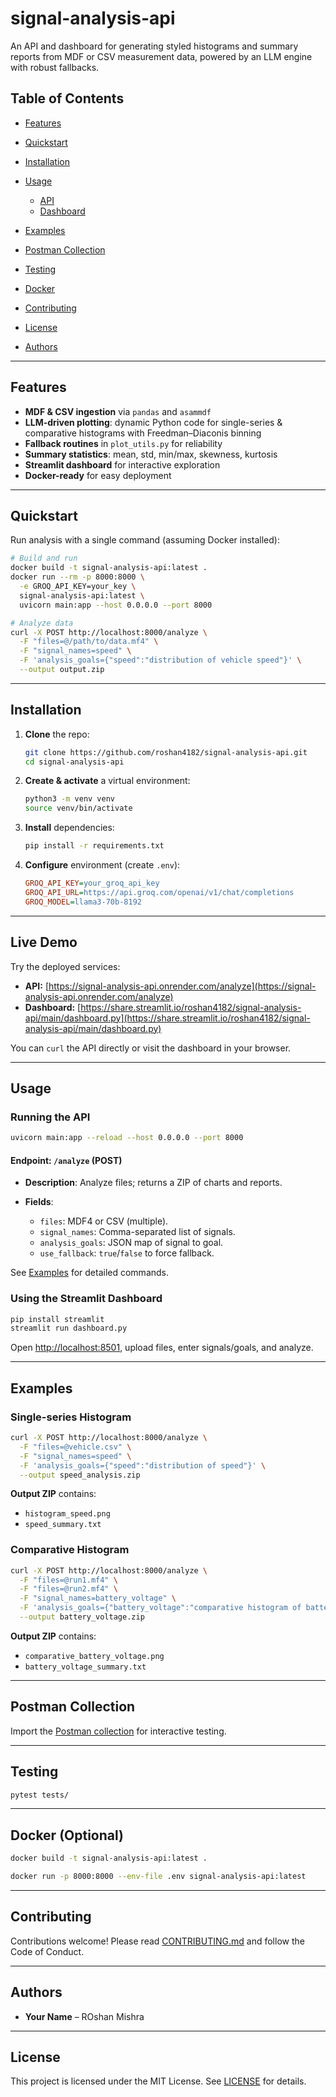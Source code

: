 # signal-analysis-api

&#x20; &#x20;

An API and dashboard for generating styled histograms and summary reports from MDF or CSV measurement data, powered by an LLM engine with robust fallbacks.

## Table of Contents

* [Features](#features)
* [Quickstart](#quickstart)
* [Installation](#installation)
* [Usage](#usage)

  * [API](#running-the-api)
  * [Dashboard](#using-the-streamlit-dashboard)
* [Examples](#examples)
* [Postman Collection](#postman-collection)
* [Testing](#testing)
* [Docker](#docker-optional)
* [Contributing](#contributing)
* [License](#license)
* [Authors](#authors)

---

## Features

* **MDF & CSV ingestion** via `pandas` and `asammdf`
* **LLM-driven plotting**: dynamic Python code for single-series & comparative histograms with Freedman–Diaconis binning
* **Fallback routines** in `plot_utils.py` for reliability
* **Summary statistics**: mean, std, min/max, skewness, kurtosis
* **Streamlit dashboard** for interactive exploration
* **Docker-ready** for easy deployment

---

## Quickstart

Run analysis with a single command (assuming Docker installed):

```bash
# Build and run
docker build -t signal-analysis-api:latest .
docker run --rm -p 8000:8000 \
  -e GROQ_API_KEY=your_key \
  signal-analysis-api:latest \
  uvicorn main:app --host 0.0.0.0 --port 8000

# Analyze data
curl -X POST http://localhost:8000/analyze \
  -F "files=@/path/to/data.mf4" \
  -F "signal_names=speed" \
  -F 'analysis_goals={"speed":"distribution of vehicle speed"}' \
  --output output.zip
```

---

## Installation

1. **Clone** the repo:

   ```bash
   git clone https://github.com/roshan4182/signal-analysis-api.git
   cd signal-analysis-api
   ```
2. **Create & activate** a virtual environment:

   ```bash
   python3 -m venv venv
   source venv/bin/activate
   ```
3. **Install** dependencies:

   ```bash
   pip install -r requirements.txt
   ```
4. **Configure** environment (create `.env`):

   ```ini
   GROQ_API_KEY=your_groq_api_key
   GROQ_API_URL=https://api.groq.com/openai/v1/chat/completions
   GROQ_MODEL=llama3-70b-8192
   ```

---

## Live Demo

Try the deployed services:

* **API:** [https://signal-analysis-api.onrender.com/analyze](https://signal-analysis-api.onrender.com/analyze)
* **Dashboard:** [https://share.streamlit.io/roshan4182/signal-analysis-api/main/dashboard.py](https://share.streamlit.io/roshan4182/signal-analysis-api/main/dashboard.py)

You can `curl` the API directly or visit the dashboard in your browser.

---

## Usage

### Running the API

```bash
uvicorn main:app --reload --host 0.0.0.0 --port 8000
```

#### Endpoint: `/analyze` (POST)

* **Description**: Analyze files; returns a ZIP of charts and reports.
* **Fields**:

  * `files`: MDF4 or CSV (multiple).
  * `signal_names`: Comma-separated list of signals.
  * `analysis_goals`: JSON map of signal to goal.
  * `use_fallback`: `true`/`false` to force fallback.

See [Examples](#examples) for detailed commands.

### Using the Streamlit Dashboard

```bash
pip install streamlit
streamlit run dashboard.py
```

Open [http://localhost:8501](http://localhost:8501), upload files, enter signals/goals, and analyze.

---

## Examples

### Single-series Histogram

```bash
curl -X POST http://localhost:8000/analyze \
  -F "files=@vehicle.csv" \
  -F "signal_names=speed" \
  -F 'analysis_goals={"speed":"distribution of speed"}' \
  --output speed_analysis.zip
```

**Output ZIP** contains:

* `histogram_speed.png`
* `speed_summary.txt`

### Comparative Histogram

```bash
curl -X POST http://localhost:8000/analyze \
  -F "files=@run1.mf4" \
  -F "files=@run2.mf4" \
  -F "signal_names=battery_voltage" \
  -F 'analysis_goals={"battery_voltage":"comparative histogram of battery voltage across runs"}' \
  --output battery_voltage.zip
```

**Output ZIP** contains:

* `comparative_battery_voltage.png`
* `battery_voltage_summary.txt`

---

## Postman Collection

Import the [Postman collection](postman_collection.json) for interactive testing.

---

## Testing

```bash
pytest tests/
```

---

## Docker (Optional)

```bash
docker build -t signal-analysis-api:latest .

docker run -p 8000:8000 --env-file .env signal-analysis-api:latest
```

---

## Contributing

Contributions welcome! Please read [CONTRIBUTING.md](CONTRIBUTING.md) and follow the Code of Conduct.

---

## Authors

* **Your Name** – ROshan Mishra


---

## License

This project is licensed under the MIT License. See [LICENSE](LICENSE) for details.
